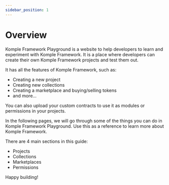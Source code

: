 ```yaml
---
sidebar_position: 1
---
```


# Overview

Komple Framework Playground is a website to help developers to learn and experiment with Komple Framework. It is a place where developers can create their own Komple Framework projects and test them out.

It has all the features of Komple Framework, such as:

- Creating a new project
- Creating new collections
- Creating a marketplace and buying/selling tokens
- and more...

You can also upload your custom contracts to use it as modules or permissions in your projects.

In the following pages, we will go through some of the things you can do in Komple Framework Playground. Use this as a reference to learn more about Komple Framework.

There are 4 main sections in this guide:

- Projects
- Collections
- Marketplaces
- Permissions

Happy building!
